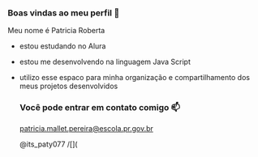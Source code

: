 ### Boas vindas ao meu perfil 💙

Meu nome é Patricia Roberta

- estou estudando no Alura
- estou me desenvolvendo na linguagem Java Script
- utilizo esse espaco para minha organização e compartilhamento dos meus projetos desenvolvidos

  ### Você pode entrar em contato comigo 📫

  patricia.mallet.pereira@escola.pr.gov.br

  @its_paty077
  /[](


